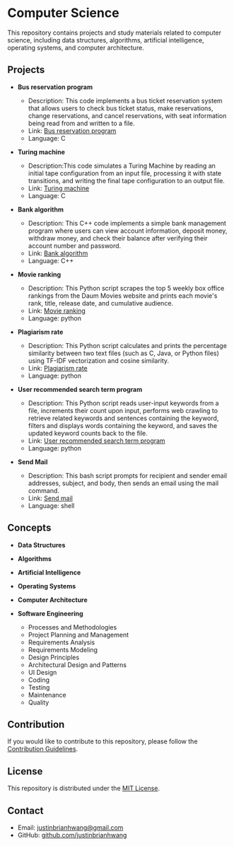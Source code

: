 # Computer Science

This repository contains projects and study materials related to computer science, including data structures, algorithms, artificial intelligence, operating systems, and computer architecture.

## Projects

- **Bus reservation program**
  - Description: This code implements a bus ticket reservation system that allows users to check bus ticket status, make reservations, change reservations, and cancel reservations, with seat information being read from and written to a file.
  - Link: [Bus reservation program](https://github.com/justinbrianhwang/computer-science/tree/main/Project/C_programs/Bus%20reservation%20program)
  - Language: C

- **Turing machine**
  - Description:This code simulates a Turing Machine by reading an initial tape configuration from an input file, processing it with state transitions, and writing the final tape configuration to an output file.
  - Link: [Turing machine](https://github.com/justinbrianhwang/computer-science/tree/main/Project/C_programs/Turing%20machine)
  - Language: C

- **Bank algorithm**
  - Description: This C++ code implements a simple bank management program where users can view account information, deposit money, withdraw money, and check their balance after verifying their account number and password.
  - Link: [Bank algorithm](https://github.com/justinbrianhwang/computer-science/tree/main/Project/C%2B%2B_programs/Bank%20algorithm)
  - Language: C++

- **Movie ranking**
  - Description: This Python script scrapes the top 5 weekly box office rankings from the Daum Movies website and prints each movie's rank, title, release date, and cumulative audience.
  - Link: [Movie ranking](https://github.com/justinbrianhwang/computer-science/tree/main/Project/Python_programs/Movie%20ranking)
  - Language: python
 

- **Plagiarism rate**
  - Description: This Python script calculates and prints the percentage similarity between two text files (such as C, Java, or Python files) using TF-IDF vectorization and cosine similarity.
  - Link: [Plagiarism rate](https://github.com/justinbrianhwang/computer-science/tree/main/Project/Python_programs/Plagiarism%20rate)
  - Language: python
 
- **User recommended search term program**
  - Description: This Python script reads user-input keywords from a file, increments their count upon input, performs web crawling to retrieve related keywords and sentences containing the keyword, filters and displays words containing the keyword, and saves the updated keyword counts back to the file.
  - Link: [User recommended search term program](https://github.com/justinbrianhwang/computer-science/tree/main/Project/Python_programs/User%20recommended%20search%20term%20program)
  - Language: python

- **Send Mail**
  - Description: This bash script prompts for recipient and sender email addresses, subject, and body, then sends an email using the mail command.
  - Link: [Send mail](https://github.com/justinbrianhwang/computer-science/tree/main/Project/Shell_Program/Send%20mail)
  - Language: shell



## Concepts

- **Data Structures**

- **Algorithms**

- **Artificial Intelligence**

- **Operating Systems**


- **Computer Architecture**

- **Software Engineering**
  - Processes and Methodologies
  - Project Planning and Management
  - Requirements Analysis
  - Requirements Modeling
  - Design Principles
  - Architectural Design and Patterns
  - UI Design
  - Coding
  - Testing
  - Maintenance
  - Quality

## Contribution

If you would like to contribute to this repository, please follow the [Contribution Guidelines](https://github.com/justinbrianhwang/computer-science).

## License

This repository is distributed under the [MIT License](https://github.com/justinbrianhwang/computer-science).

## Contact

- Email: [justinbrianhwang@gmail.com](mailto:justinbrianhwang@gmail.com)
- GitHub: [github.com/justinbrianhwang](https://github.com/justinbrianhwang)
